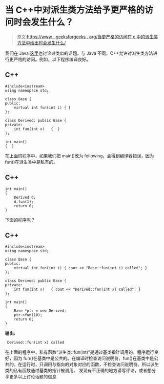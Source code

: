 # 当 C++中对派生类方法给予更严格的访问时会发生什么？

> 原文:[https://www . geeksforgeeks . org/当更严格的访问在 c 中的派生类方法中给出时会发生什么/](https://www.geeksforgeeks.org/what-happens-when-more-restrictive-access-is-given-in-a-derived-class-method-in-c/)

我们在 Java [这里](https://www.geeksforgeeks.org/more-restrictive-access-is-given-to-a-derived-class-method-in-java/)也讨论过类似的话题。与 Java 不同，C++允许对派生类方法进行更严格的访问。例如，以下程序编译良好。

## C++

```
#include<iostream>
using namespace std;

class Base {
public:
    virtual int fun(int i) { }
};

class Derived: public Base {
private:
    int fun(int x)   {  }
};

int main()
{  }
```

在上面的程序中，如果我们把 main()改为 following，会得到编译器错误，因为 fun()在派生类中是私有的。

## C++

```
int main()
{
    Derived d;
    d.fun(1);
    return 0;
}
```

下面的程序呢？

## C++

```
#include<iostream>
using namespace std;

class Base {
public:
    virtual int fun(int i) { cout << "Base::fun(int i) called"; }
};

class Derived: public Base {
private:
    int fun(int x)   { cout << "Derived::fun(int x) called"; }
};

int main()
{
    Base *ptr = new Derived;
    ptr->fun(10);
    return 0;
}
```

**输出:**

```
 Derived::fun(int x) called 
```

在上面的程序中，私有函数“派生类::fun(int)”是通过基类指针调用的，程序运行良好，因为 fun()在基类中是公共的。在编译时检查访问说明符，fun()在基类中是公共的。在运行时，只调用与指向的对象对应的函数，不检查访问说明符。所以派生类的私有函数通过基类的指针被调用。
发现有不正确的地方请写评论，或者想分享更多以上讨论话题的信息